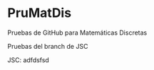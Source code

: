 # PruMatDis
 Pruebas de GitHub para Matemáticas Discretas

Pruebas del branch de JSC

JSC: adfdsfsd 